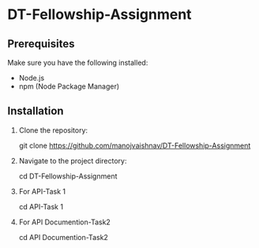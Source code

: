 # DT-Fellowship-Assignment

## Prerequisites

Make sure you have the following installed:

- Node.js
- npm (Node Package Manager)

## Installation

1. Clone the repository:

   git clone https://github.com/manojvaishnav/DT-Fellowship-Assignment
   

2. Navigate to the project directory:

    cd DT-Fellowship-Assignment
    
3. For API-Task 1

    cd API-Task 1
    
4. For API Documention-Task2    
  
   cd API Documention-Task2   
